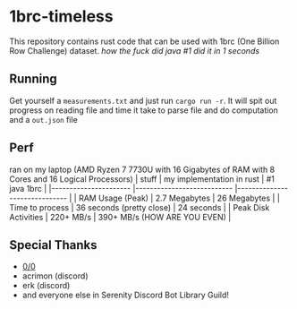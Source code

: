 # 1brc-timeless

This repository contains rust code that can be used with 1brc (One Billion Row Challenge) dataset. *how the fuck did java #1 did it in 1 seconds*

## Running

Get yourself a `measurements.txt` and just run `cargo run -r`. It will spit out progress on reading file and time it take to parse file and do computation and a `out.json` file

## Perf

ran on my laptop (AMD Ryzen 7 7730U with 16 Gigabytes of RAM with 8 Cores and 16 Logical Processors)
| stuff                	| my implementation in rust 	| #1 java 1brc                 	|
|----------------------	|---------------------------	|------------------------------	|
| RAM Usage (Peak)     	| 2.7 Megabytes            	| 26 Megabytes         	|
| Time to process      	| 36 seconds (pretty close)          	| 24 seconds                   	|
| Peak Disk Activities 	| 220+ MB/s                 	| 390+ MB/s (HOW ARE YOU EVEN) 	|

## Special Thanks

- [0/0](https://github.com/tazz4843)
- acrimon (discord)
- erk (discord)
- and everyone else in Serenity Discord Bot Library Guild!
